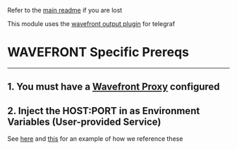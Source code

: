 Refer to the [main readme](../README.md) if you are lost

This module uses the [wavefront output plugin](https://github.com/influxdata/telegraf/tree/master/plugins/outputs/wavefront) for telegraf

# WAVEFRONT Specific Prereqs
***
## 1. You must have a [Wavefront Proxy](https://docs.wavefront.com/proxies.html) configured

## 2. Inject the HOST:PORT in as Environment Variables (User-provided Service)

See [here](./templates/wavefrontproxy_out.conf) and [this](../bin/telegraf_wavefront.sh) for an example of how we reference these

